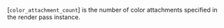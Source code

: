 [`color_attachment_count`] is the number of color attachments specified
in the render pass instance.